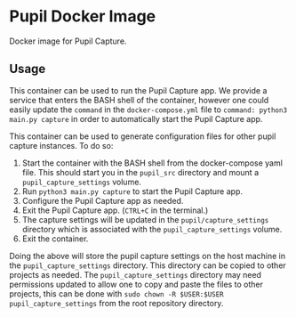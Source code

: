 # Pupil Docker Image

Docker image for Pupil Capture.

## Usage

This container can be used to run the Pupil Capture app.
We provide a service that enters the BASH shell of the container, however one could easily update the `command` in the `docker-compose.yml` file to `command: python3 main.py capture` in order to automatically start the Pupil Capture app.

This container can be used to generate configuration files for other pupil capture instances. To do so:
1. Start the container with the BASH shell from the docker-compose yaml file. This should start you in the `pupil_src` directory and mount a `pupil_capture_settings` volume.
2. Run `python3 main.py capture` to start the Pupil Capture app.
3. Configure the Pupil Capture app as needed.
4. Exit the Pupil Capture app. (`CTRL+C` in the terminal.)
5. The capture settings will be updated in the `pupil/capture_settings` directory which is associated with the `pupil_capture_settings` volume.
6. Exit the container.

Doing the above will store the pupil capture settings on the host machine in the `pupil_capture_settings` directory. This directory can be copied to other projects as needed.
The `pupil_capture_settings` directory may need permissions updated to allow one to copy and paste the files to other projects, this can be done with `sudo chown -R $USER:$USER pupil_capture_settings` from the root repository directory.